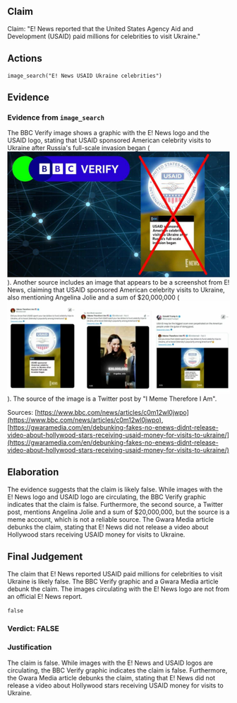 ## Claim
Claim: "E! News reported that the United States Agency Aid and Development (USAID) paid millions for celebrities to visit Ukraine."

## Actions
```
image_search("E! News USAID Ukraine celebrities")
```

## Evidence
### Evidence from `image_search`
The BBC Verify image shows a graphic with the E! News logo and the USAID logo, stating that USAID sponsored American celebrity visits to Ukraine after Russia's full-scale invasion began (![image 6901](media/2025-08-29_23-10-1756509002-175489.jpg)). Another source includes an image that appears to be a screenshot from E! News, claiming that USAID sponsored American celebrity visits to Ukraine, also mentioning Angelina Jolie and a sum of $20,000,000 (![image 6902](media/2025-08-29_23-10-1756509002-425603.jpg)). The source of the image is a Twitter post by "I Meme Therefore I Am".

Sources: [https://www.bbc.com/news/articles/c0m12wl0jwpo](https://www.bbc.com/news/articles/c0m12wl0jwpo), [https://gwaramedia.com/en/debunking-fakes-no-enews-didnt-release-video-about-hollywood-stars-receiving-usaid-money-for-visits-to-ukraine/](https://gwaramedia.com/en/debunking-fakes-no-enews-didnt-release-video-about-hollywood-stars-receiving-usaid-money-for-visits-to-ukraine/)


## Elaboration
The evidence suggests that the claim is likely false. While images with the E! News logo and USAID logo are circulating, the BBC Verify graphic indicates that the claim is false. Furthermore, the second source, a Twitter post, mentions Angelina Jolie and a sum of $20,000,000, but the source is a meme account, which is not a reliable source. The Gwara Media article debunks the claim, stating that E! News did not release a video about Hollywood stars receiving USAID money for visits to Ukraine.


## Final Judgement
The claim that E! News reported USAID paid millions for celebrities to visit Ukraine is likely false. The BBC Verify graphic and a Gwara Media article debunk the claim. The images circulating with the E! News logo are not from an official E! News report.

`false`


### Verdict: FALSE

### Justification
The claim is false. While images with the E! News and USAID logos are circulating, the BBC Verify graphic indicates the claim is false. Furthermore, the Gwara Media article debunks the claim, stating that E! News did not release a video about Hollywood stars receiving USAID money for visits to Ukraine.

